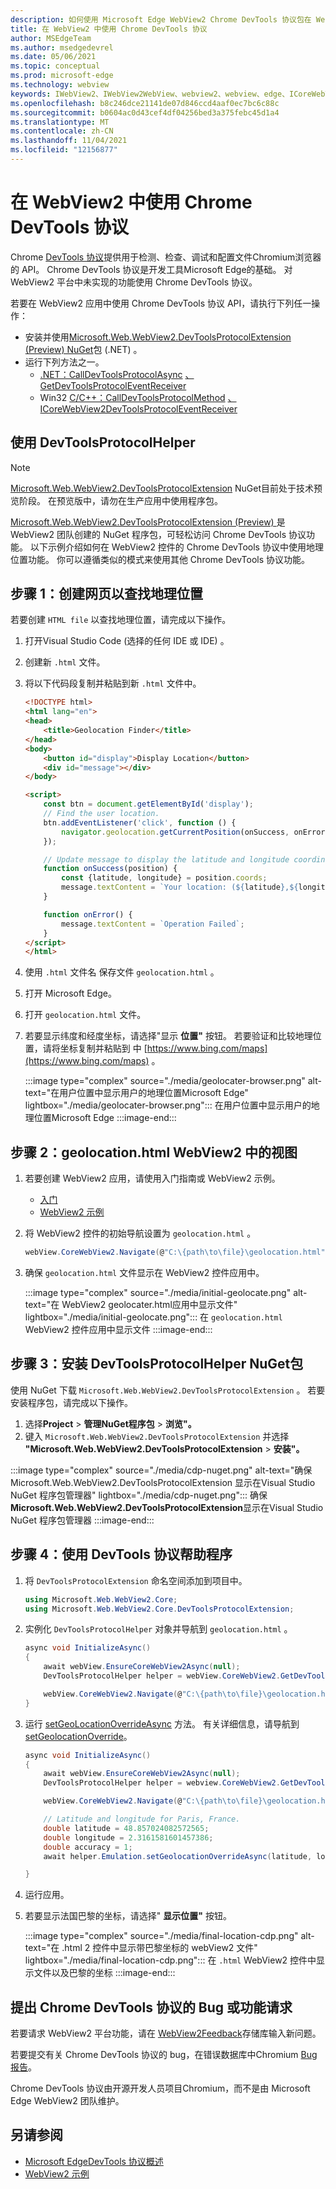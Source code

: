 ```yaml
---
description: 如何使用 Microsoft Edge WebView2 Chrome DevTools 协议包在 WebView2 应用中使用 Chrome NuGet协议。
title: 在 WebView2 中使用 Chrome DevTools 协议
author: MSEdgeTeam
ms.author: msedgedevrel
ms.date: 05/06/2021
ms.topic: conceptual
ms.prod: microsoft-edge
ms.technology: webview
keywords: IWebView2、IWebView2WebView、webview2、webview、edge、ICoreWebView2、ICoreWebView2Controller、Chrome DevTools 协议
ms.openlocfilehash: b8c246dce21141de07d846ccd4aaf0ec7bc6c88c
ms.sourcegitcommit: b0604ac0d43cef4df04256bed3a375febc45d1a4
ms.translationtype: MT
ms.contentlocale: zh-CN
ms.lasthandoff: 11/04/2021
ms.locfileid: "12156877"
---
```

# <a name="use-the-chrome-devtools-protocol-in-webview2"></a>在 WebView2 中使用 Chrome DevTools 协议

Chrome [DevTools 协议](https://chromedevtools.github.io/devtools-protocol)提供用于检测、检查、调试和配置文件Chromium浏览器的 API。  Chrome DevTools 协议是开发工具Microsoft Edge的基础。  对 WebView2 平台中未实现的功能使用 Chrome DevTools 协议。

若要在 WebView2 应用中使用 Chrome DevTools 协议 API，请执行下列任一操作：

*   安装并使用[Microsoft.Web.WebView2.DevToolsProtocolExtension (Preview) NuGet](https://www.nuget.org/packages/Microsoft.Web.WebView2.DevToolsProtocolExtension)包 (.NET) 。
*   运行下列方法之一。
    *   [.NET：CallDevToolsProtocolAsync](/dotnet/api/microsoft.web.webview2.core.corewebview2.calldevtoolsprotocolmethodasync?view=webview2-dotnet-1.0.774.44&preserve-view=true#Microsoft_Web_WebView2_Core_CoreWebView2_CallDevToolsProtocolMethodAsync_System_String_System_String_) [、GetDevToolsProtocolEventReceiver](/dotnet/api/microsoft.web.webview2.core.corewebview2.getdevtoolsprotocoleventreceiver?view=webview2-dotnet-1.0.774.44&preserve-view=true)
    *   Win32  [C/C++：CallDevToolsProtocolMethod](/microsoft-edge/webview2/reference/win32/icorewebview2?view=webview2-1.0.774.44&preserve-view=true#calldevtoolsprotocolmethod) [、ICoreWebView2DevToolsProtocolEventReceiver](/microsoft-edge/webview2/reference/win32/icorewebview2devtoolsprotocoleventreceiver?view=webview2-1.0.774.44&preserve-view=true)


<!-- ====================================================================== -->
## <a name="use-devtoolsprotocolhelper"></a>使用 DevToolsProtocolHelper

> [!NOTE]
> [Microsoft.Web.WebView2.DevToolsProtocolExtension](https://www.nuget.org/packages/Microsoft.Web.WebView2.DevToolsProtocolExtension) NuGet目前处于技术预览阶段。  在预览版中，请勿在生产应用中使用程序包。

[Microsoft.Web.WebView2.DevToolsProtocolExtension (Preview) ](https://www.nuget.org/packages/Microsoft.Web.WebView2.DevToolsProtocolExtension)是 WebView2 团队创建的 NuGet 程序包，可轻松访问 Chrome DevTools 协议功能。  以下示例介绍如何在 WebView2 控件的 Chrome DevTools 协议中使用地理位置功能。  你可以遵循类似的模式来使用其他 Chrome DevTools 协议功能。


<!-- ====================================================================== -->
## <a name="step-1-create-a-webpage-to-find-your-geolocation"></a>步骤 1：创建网页以查找地理位置

若要创建 `HTML file` 以查找地理位置，请完成以下操作。

1.  打开Visual Studio Code (选择的任何 IDE 或 IDE) 。
1.  创建新 `.html` 文件。
1.  将以下代码段复制并粘贴到新 `.html` 文件中。

    ```html
    <!DOCTYPE html>
    <html lang="en">
    <head>
        <title>Geolocation Finder</title>
    </head>
    <body>
        <button id="display">Display Location</button>
        <div id="message"></div>
    </body>

    <script>
        const btn = document.getElementById('display');
        // Find the user location.
        btn.addEventListener('click', function () {
            navigator.geolocation.getCurrentPosition(onSuccess, onError);
        });

        // Update message to display the latitude and longitude coordinates.
        function onSuccess(position) {
            const {latitude, longitude} = position.coords;
            message.textContent = `Your location: (${latitude},${longitude})`;
        }

        function onError() {
            message.textContent = `Operation Failed`;
        }
    </script>
    </html>
    ```

1.  使用 `.html` 文件名 保存文件 `geolocation.html` 。
1.  打开 Microsoft Edge。
1.  打开 `geolocation.html` 文件。
1.  若要显示纬度和经度坐标，请选择"显示 **位置"** 按钮。  若要验证和比较地理位置，请将坐标复制并粘贴到 中 [https://www.bing.com/maps](https://www.bing.com/maps) 。

    :::image type="complex" source="./media/geolocater-browser.png" alt-text="在用户位置中显示用户的地理位置Microsoft Edge" lightbox="./media/geolocater-browser.png":::
       在用户位置中显示用户的地理位置Microsoft Edge
    :::image-end:::


<!-- ====================================================================== -->
## <a name="step-2-display-geolocationhtml-in-a-webview2"></a>步骤 2：geolocation.html WebView2 中的视图

1.  若要创建 WebView2 应用，请使用入门指南或 WebView2 示例。
    *   [入门](../index.md#get-started)
    *   [WebView2 示例](https://github.com/MicrosoftEdge/WebView2Samples)

1.  将 WebView2 控件的初始导航设置为 `geolocation.html` 。

    ```csharp
    webView.CoreWebView2.Navigate(@"C:\{path\to\file}\geolocation.html");
    ```

1.  确保 `geolocation.html` 文件显示在 WebView2 控件应用中。

    :::image type="complex" source="./media/initial-geolocate.png" alt-text="在 WebView2 geolocater.html应用中显示文件" lightbox="./media/initial-geolocate.png":::
       在 `geolocation.html` WebView2 控件应用中显示文件
    :::image-end:::


<!-- ====================================================================== -->
## <a name="step-3-install-the-devtoolsprotocolhelper-nuget-package"></a>步骤 3：安装 DevToolsProtocolHelper NuGet包

使用 NuGet 下载 `Microsoft.Web.WebView2.DevToolsProtocolExtension` 。  若要安装程序包，请完成以下操作。

1.  选择**Project**  >  **管理NuGet程序包**  >  **浏览"。**
1.  键入 `Microsoft.Web.WebView2.DevToolsProtocolExtension` 并选择 **"Microsoft.Web.WebView2.DevToolsProtocolExtension**  >  **安装"。**

:::image type="complex" source="./media/cdp-nuget.png" alt-text="确保 Microsoft.Web.WebView2.DevToolsProtocolExtension 显示在Visual Studio NuGet 程序包管理器" lightbox="./media/cdp-nuget.png":::
   确保**Microsoft.Web.WebView2.DevToolsProtocolExtension**显示在Visual Studio NuGet 程序包管理器
:::image-end:::


<!-- ====================================================================== -->
## <a name="step-4-use-devtools-protocol-helper"></a>步骤 4：使用 DevTools 协议帮助程序

1.  将 `DevToolsProtocolExtension` 命名空间添加到项目中。

    ```csharp
    using Microsoft.Web.WebView2.Core;
    using Microsoft.Web.WebView2.Core.DevToolsProtocolExtension;
    ```

1.  实例化 `DevToolsProtocolHelper` 对象并导航到 `geolocation.html` 。

    ```csharp
    async void InitializeAsync()
    {
        await webView.EnsureCoreWebView2Async(null);
        DevToolsProtocolHelper helper = webView.CoreWebView2.GetDevToolsProtocolHelper();

        webView.CoreWebView2.Navigate(@"C:\{path\to\file}\geolocation.html");
    }
    ```

1.  运行 [setGeoLocationOverrideAsync](https://chromedevtools.github.io/devtools-protocol/tot/Emulation/#method-setGeolocationOverride) 方法。  有关详细信息，请导航到 [setGeolocationOverride](https://chromedevtools.github.io/devtools-protocol/tot/Emulation/#method-setGeolocationOverride)。

    ```csharp
    async void InitializeAsync()
    {
        await webView.EnsureCoreWebView2Async(null);
        DevToolsProtocolHelper helper = webview.CoreWebView2.GetDevToolsProtocolHelper();

        webView.CoreWebView2.Navigate(@"C:\{path\to\file}\geolocation.html");

        // Latitude and longitude for Paris, France.
        double latitude = 48.857024082572565;
        double longitude = 2.3161581601457386;
        double accuracy = 1;
        await helper.Emulation.setGeolocationOverrideAsync(latitude, longitude, accuracy);

    }
    ```

1.  运行应用。
1.  若要显示法国巴黎的坐标，请选择" **显示位置"** 按钮。

    :::image type="complex" source="./media/final-location-cdp.png" alt-text="在 .html 2 控件中显示带巴黎坐标的 webView2 文件" lightbox="./media/final-location-cdp.png":::
       在 `.html` WebView2 控件中显示文件以及巴黎的坐标
    :::image-end:::


<!-- ====================================================================== -->
## <a name="file-a-bug-or-feature-request-for-the-chrome-devtools-protocol"></a>提出 Chrome DevTools 协议的 Bug 或功能请求

若要请求 WebView2 平台功能，请在 [WebView2Feedback](https://github.com/MicrosoftEdge/WebView2Feedback)存储库输入新问题。

若要提交有关 Chrome DevTools 协议的 bug，在错误数据库中Chromium [Bug 报告](https://bugs.chromium.org/p/chromium/issues/entry?components=Platform%3EDevTools%3EPlatform)。

Chrome DevTools 协议由开源开发人员项目Chromium，而不是由 Microsoft Edge WebView2 团队维护。


<!-- ====================================================================== -->
## <a name="see-also"></a>另请参阅

*  [Microsoft EdgeDevTools 协议概述](../../devtools-protocol-chromium/index.md)
*  [WebView2 示例](https://github.com/MicrosoftEdge/WebView2Samples)

